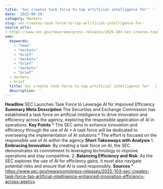 ```yaml
---
title: 'Sec creates task force to tap artificial intelligence for'' '
date: '2025-08-19'
category: Markets
slug: sec-creates-task-force-to-tap-artificial-intelligence-for-
source_urls:
- https://www.sec.gov/newsroom/press-releases/2025-103-sec-creates-task-force-tap-artificial-intelligence-enhanced-innovation-efficiency-across-agency
seo:
  keywords:
    - "news"
    - "markets"
    - "brief"
    - "markets"
    - "brief"
    - "markets"
    - "brief"
  - markets
  - brief
  title: Sec creates task force to tap artificial intelligence for'  | Hash n Hedge
  description: ''
---
```


**Headline** SEC Launches Task Force to Leverage AI for Improved Efficiency  **Summary Meta Description** The Securities and Exchange Commission has established a task force on artificial intelligence to drive innovation and efficiency across the agency, exploring the responsible application of AI in operations.  **Key Points**  * The SEC aims to enhance innovation and efficiency through the use of AI * A task force will be dedicated to overseeing the implementation of AI solutions * The effort is focused on the responsible use of AI within the agency  **Short Takeaways with Analysis** 1. **Embracing Innovation**: By creating a task force on AI, the SEC demonstrates its commitment to leveraging technology to improve operations and stay competitive. 2. **Balancing Efficiency and Risk**: As the SEC explores the use of AI for efficiency gains, it must also navigate potential risks and ensure that AI is used responsibly.  **Sources** * https://www.sec.gov/newsroom/press-releases/2025-103-sec-creates-task-force-tap-artificial-intelligence-enhanced-innovation-efficiency-across-agency 
